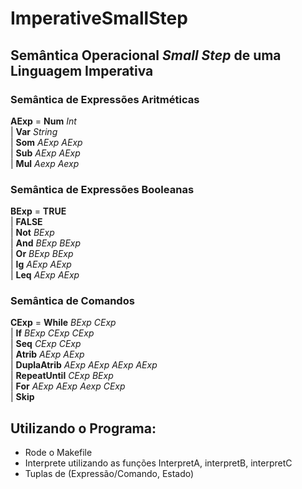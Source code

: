 # ImperativeSmallStep

## Semântica Operacional _Small Step_ de uma Linguagem Imperativa

### Semântica de Expressões Aritméticas

__AExp__ = __Num__ _Int_ \
| __Var__ _String_ \
| __Som__ _AExp_ _AExp_ \
| __Sub__ _AExp_ _AExp_ \
| __Mul__ _Aexp_ _Aexp_

### Semântica de Expressões Booleanas

__BExp__ = __TRUE__ \
| __FALSE__ \
| __Not__ _BExp_ \
| __And__ _BExp_ _BExp_ \
| __Or__ _BExp_ _BExp_ \
| __Ig__ _AExp_ _AExp_ \
| __Leq__ _AExp_ _AExp_

### Semântica de Comandos

__CExp__ = __While__ _BExp_ _CExp_ \
| __If__ _BExp_ _CExp_ _CExp_ \
| __Seq__ _CExp_ _CExp_ \
| __Atrib__ _AExp_ _AExp_ \
| __DuplaAtrib__ _AExp_ _AExp_ _AExp_ _AExp_ \
| __RepeatUntil__ _CExp_ _BExp_ \
| __For__ _AExp_ _AExp_ _Aexp_ _CExp_ \
| __Skip__

## Utilizando o Programa:

- Rode o Makefile
- Interprete utilizando as funções InterpretA, interpretB, interpretC
- Tuplas de (Expressão/Comando, Estado)
